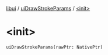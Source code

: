 [libui](../README.md) / [uiDrawStrokeParams](README.md) / [&lt;init&gt;](-init-.md)

# &lt;init&gt;

`uiDrawStrokeParams(rawPtr: NativePtr)`